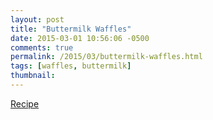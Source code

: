 ```yaml
---
layout: post
title: "Buttermilk Waffles"
date: 2015-03-01 10:56:06 -0500
comments: true
permalink: /2015/03/buttermilk-waffles.html
tags: [waffles, buttermilk]
thumbnail:
---
```


[Recipe](http://www.foodnetwork.com/recipes/alton-brown/basic-waffle-recipe.html)

